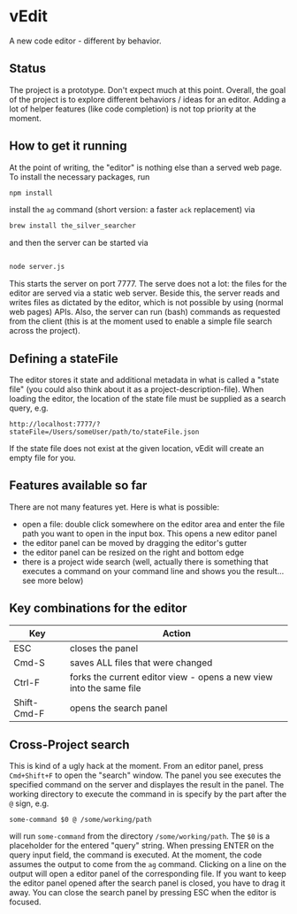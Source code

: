 # vEdit

A new code editor - different by behavior.

## Status

The project is a prototype. Don't expect much at this point. Overall, the goal of
the project is to explore different behaviors / ideas for an editor. Adding a lot
of helper features (like code completion) is not top priority at the moment.

## How to get it running

At the point of writing, the "editor" is nothing else than a served web page. To
install the necessary packages, run

``` bash
npm install
```

install the `ag` command (short version: a faster `ack` replacement) via

``` bash
brew install the_silver_searcher
```

and then the server can be started via

``` bash

node server.js
```

This starts the server on port 7777. The serve does not a lot: the files for the
editor are served via a static web server. Beside this, the server reads and
writes files as dictated by the editor, which is not possible by using (normal
web pages) APIs. Also, the server can run (bash) commands as requested from the
client (this is at the moment used to enable a simple file search across the
project).

## Defining a stateFile

The editor stores it state and additional metadata in what is called a "state file"
(you could also think about it as a project-description-file). When loading the
editor, the location of the state file must be supplied as a search query, e.g.

```
http://localhost:7777/?stateFile=/Users/someUser/path/to/stateFile.json
```

If the state file does not exist at the given location, vEdit will create an empty
file for you.

## Features available so far

There are not many features yet. Here is what is possible:

- open a file: double click somewhere on the editor area and enter the file path
  you want to open in the input box. This opens a new editor panel
- the editor panel can be moved by dragging the editor's gutter
- the editor panel can be resized on the right and bottom edge
- there is a project wide search (well, actually there is something that executes
  a command on your command line and shows you the result... see more below)


## Key combinations for the editor

Key         | Action
------------|----------------------
ESC         | closes the panel
Cmd-S       | saves ALL files that were changed
Ctrl-F      | forks the current editor view - opens a new view into the same file
Shift-Cmd-F | opens the search panel

## Cross-Project search

This is kind of a ugly hack at the moment. From an editor panel, press `Cmd+Shift+F`
to open the "search" window. The panel you see executes the specified command
on the server and displayes the result in the panel. The working directory to
execute the command in is specify by the part after the `@` sign, e.g.

```
some-command $0 @ /some/working/path
```

will run `some-command` from the directory `/some/working/path`. The `$0` is a
placeholder for the entered "query" string. When pressing ENTER on the query input
field, the command is executed. At the moment, the code assumes the output to come
from the `ag` command. Clicking on a line on the output will open a editor panel
of the corresponding file. If you want to keep the editor panel opened after the
search panel is closed, you have to drag it away. You can close the search panel
by pressing ESC when the editor is focused.

